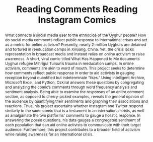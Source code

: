 ---
pid: g2021ozkiral
title: Reading Comments Reading Instagram Comics
category: Grad Fellowship Project
tags:
- social-media
- text-analysis
cohort_year: '2021'
abstract: "What connects a social media user to the ethnocide of the Uyghur people?
  How do social media comments reflect public response to international crises and
  act as a metric for online activism? Presently, nearly 2-million Uyghurs are detained
  and tortured in reeducation camps in Xinjiang, China. Yet, the crisis lacks representation
  in broadcast media and instead relies on online activism to raise awareness. A short,
  viral comic titled What Has Happened to Me documents Uyghur refugee Mihrigul Tursun’s
  trauma in reeducation camps. In online activism, comments are akin to word of mouth.
  This project seeks to determine how comments reflect public response in order to
  aid activists in gauging reception beyond quantified but indeterminate “likes.”
  \nUsing Intelligent Archive, Microsoft Excel, and Python, Ozkiral answers these
  questions by congregating and analyzing the comic’s comments through word frequency
  analysis and sentiment analysis. Being able to examine the responses of an entire
  comment section, as opposed to cherry-picked examples, reveals the general opinion
  of the audience by quantifying their sentiments and graphing their associations
  and reactions. Thus, his project ascertains whether Instagram and Twitter respond
  similarly to the same comic that is a testament to an international crisis, as well
  as amalgamate the two platforms’ comments to gauge a holistic response. In answering
  the posed questions, his data gauges a congregated sentiment of each population
  that can aid online activists to communicate with their target audience. Furthermore,
  this project contributes to a broader field of activism while raising awareness
  for an international crisis."
pis:
- ozkiral
layout: project
---